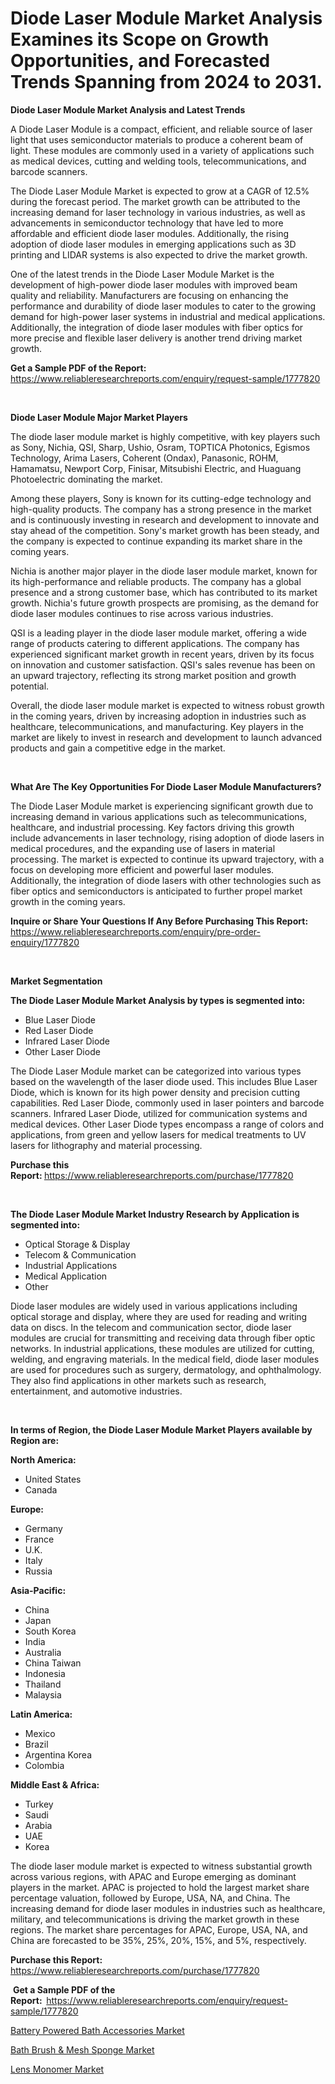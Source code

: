 <p><h1>Diode Laser Module Market Analysis Examines its Scope on Growth Opportunities, and Forecasted Trends Spanning from 2024 to 2031.</h1></p><p><strong>Diode Laser Module Market Analysis and Latest Trends</strong></p>
<p><p>A Diode Laser Module is a compact, efficient, and reliable source of laser light that uses semiconductor materials to produce a coherent beam of light. These modules are commonly used in a variety of applications such as medical devices, cutting and welding tools, telecommunications, and barcode scanners.</p><p>The Diode Laser Module Market is expected to grow at a CAGR of 12.5% during the forecast period. The market growth can be attributed to the increasing demand for laser technology in various industries, as well as advancements in semiconductor technology that have led to more affordable and efficient diode laser modules. Additionally, the rising adoption of diode laser modules in emerging applications such as 3D printing and LIDAR systems is also expected to drive the market growth.</p><p>One of the latest trends in the Diode Laser Module Market is the development of high-power diode laser modules with improved beam quality and reliability. Manufacturers are focusing on enhancing the performance and durability of diode laser modules to cater to the growing demand for high-power laser systems in industrial and medical applications. Additionally, the integration of diode laser modules with fiber optics for more precise and flexible laser delivery is another trend driving market growth.</p></p>
<p><strong>Get a Sample PDF of the Report:&nbsp;</strong> <a href="https://www.reliableresearchreports.com/enquiry/request-sample/1777820">https://www.reliableresearchreports.com/enquiry/request-sample/1777820</a></p>
<p>&nbsp;</p>
<p><strong>Diode Laser Module Major Market Players</strong></p>
<p><p>The diode laser module market is highly competitive, with key players such as Sony, Nichia, QSI, Sharp, Ushio, Osram, TOPTICA Photonics, Egismos Technology, Arima Lasers, Coherent (Ondax), Panasonic, ROHM, Hamamatsu, Newport Corp, Finisar, Mitsubishi Electric, and Huaguang Photoelectric dominating the market.</p><p>Among these players, Sony is known for its cutting-edge technology and high-quality products. The company has a strong presence in the market and is continuously investing in research and development to innovate and stay ahead of the competition. Sony's market growth has been steady, and the company is expected to continue expanding its market share in the coming years.</p><p>Nichia is another major player in the diode laser module market, known for its high-performance and reliable products. The company has a global presence and a strong customer base, which has contributed to its market growth. Nichia's future growth prospects are promising, as the demand for diode laser modules continues to rise across various industries.</p><p>QSI is a leading player in the diode laser module market, offering a wide range of products catering to different applications. The company has experienced significant market growth in recent years, driven by its focus on innovation and customer satisfaction. QSI's sales revenue has been on an upward trajectory, reflecting its strong market position and growth potential.</p><p>Overall, the diode laser module market is expected to witness robust growth in the coming years, driven by increasing adoption in industries such as healthcare, telecommunications, and manufacturing. Key players in the market are likely to invest in research and development to launch advanced products and gain a competitive edge in the market.</p></p>
<p>&nbsp;</p>
<p><strong>What Are The Key Opportunities For Diode Laser Module Manufacturers?</strong></p>
<p><p>The Diode Laser Module market is experiencing significant growth due to increasing demand in various applications such as telecommunications, healthcare, and industrial processing. Key factors driving this growth include advancements in laser technology, rising adoption of diode lasers in medical procedures, and the expanding use of lasers in material processing. The market is expected to continue its upward trajectory, with a focus on developing more efficient and powerful laser modules. Additionally, the integration of diode lasers with other technologies such as fiber optics and semiconductors is anticipated to further propel market growth in the coming years.</p></p>
<p><strong>Inquire or Share Your Questions If Any Before Purchasing This Report:</strong> <a href="https://www.reliableresearchreports.com/enquiry/pre-order-enquiry/1777820">https://www.reliableresearchreports.com/enquiry/pre-order-enquiry/1777820</a></p>
<p>&nbsp;</p>
<p><strong>Market Segmentation</strong></p>
<p><strong>The Diode Laser Module Market Analysis by types is segmented into:</strong></p>
<p><ul><li>Blue Laser Diode</li><li>Red Laser Diode</li><li>Infrared Laser Diode</li><li>Other Laser Diode</li></ul></p>
<p><p>The Diode Laser Module market can be categorized into various types based on the wavelength of the laser diode used. This includes Blue Laser Diode, which is known for its high power density and precision cutting capabilities. Red Laser Diode, commonly used in laser pointers and barcode scanners. Infrared Laser Diode, utilized for communication systems and medical devices. Other Laser Diode types encompass a range of colors and applications, from green and yellow lasers for medical treatments to UV lasers for lithography and material processing.</p></p>
<p><strong>Purchase this Report:&nbsp;</strong><a href="https://www.reliableresearchreports.com/purchase/1777820">https://www.reliableresearchreports.com/purchase/1777820</a></p>
<p>&nbsp;</p>
<p><strong>The Diode Laser Module Market Industry Research by Application is segmented into:</strong></p>
<p><ul><li>Optical Storage & Display</li><li>Telecom & Communication</li><li>Industrial Applications</li><li>Medical Application</li><li>Other</li></ul></p>
<p><p>Diode laser modules are widely used in various applications including optical storage and display, where they are used for reading and writing data on discs. In the telecom and communication sector, diode laser modules are crucial for transmitting and receiving data through fiber optic networks. In industrial applications, these modules are utilized for cutting, welding, and engraving materials. In the medical field, diode laser modules are used for procedures such as surgery, dermatology, and ophthalmology. They also find applications in other markets such as research, entertainment, and automotive industries.</p></p>
<p>&nbsp;</p>
<p><strong>In terms of Region, the Diode Laser Module Market Players available by Region are:</strong></p>
<p>
    <p> <strong> North America: </strong>
        <ul>
            <li>United States</li>
            <li>Canada</li>
        </ul>
        </p> 
    <p> <strong> Europe: </strong>
        <ul>
            <li>Germany</li>
            <li>France</li>
            <li>U.K.</li>
            <li>Italy</li>
            <li>Russia</li>
        </ul>
        </p> 
    <p> <strong> Asia-Pacific: </strong>
        <ul>
            <li>China</li>
            <li>Japan</li>
            <li>South Korea</li>
            <li>India</li>
            <li>Australia</li>
            <li>China Taiwan</li>
            <li>Indonesia</li>
            <li>Thailand</li>
            <li>Malaysia</li>
        </ul>
        </p> 
    <p> <strong> Latin America: </strong>
        <ul>
            <li>Mexico</li>
            <li>Brazil</li>
            <li>Argentina Korea</li>
            <li>Colombia</li>
        </ul>
        </p> 
    <p> <strong> Middle East & Africa: </strong>
        <ul>
            <li>Turkey</li>
            <li>Saudi</li>
            <li>Arabia</li>
            <li>UAE</li>
            <li>Korea</li>
        </ul>
    </p>
    </p>
<p><p>The diode laser module market is expected to witness substantial growth across various regions, with APAC and Europe emerging as dominant players in the market. APAC is projected to hold the largest market share percentage valuation, followed by Europe, USA, NA, and China. The increasing demand for diode laser modules in industries such as healthcare, military, and telecommunications is driving the market growth in these regions. The market share percentages for APAC, Europe, USA, NA, and China are forecasted to be 35%, 25%, 20%, 15%, and 5%, respectively.</p></p>
<p><strong>Purchase this Report: </strong><a href="https://www.reliableresearchreports.com/purchase/1777820">https://www.reliableresearchreports.com/purchase/1777820</a></p>
<p>&nbsp;<strong>Get a Sample PDF of the Report:&nbsp;&nbsp;</strong><a href="https://www.reliableresearchreports.com/enquiry/request-sample/1777820">https://www.reliableresearchreports.com/enquiry/request-sample/1777820</a></p>
<p><strong></strong></p>
<p><p><a href="https://github.com/castoriffic/Market-Research-Report-List-3/blob/main/battery-powered-bath-accessories-market.md">Battery Powered Bath Accessories Market</a></p><p><a href="https://github.com/brenzgnarento/Market-Research-Report-List-1/blob/main/bath-brush-mesh-sponge-market.md">Bath Brush & Mesh Sponge Market</a></p><p><a href="https://github.com/yoshih12/Market-Research-Report-List-2/blob/main/lens-monomer-market.md">Lens Monomer Market</a></p></p>